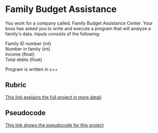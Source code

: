 # Family Budget Assistance
You work for a company called, Family Budget Assistance Center. Your boss has asked you to write and execute a program that will analyze a family's data. Inputs consists of the following: 

Family ID number (int)  
Number in family (int)  
Income (float)  
Total debts (float)  

Program is written in c++

## Rubric 
[This link explains the full project in more detail](https://github.com/dirky9000/Family-Budget-Assistance/blob/main/docs/Family-Budget-Assistance-Rubric.pdf)

## Pseudocode 
[This link shows the pseudocode for this project](https://github.com/dirky9000/Family-Budget-Assistance/blob/main/docs/Family-Budget-Assistance-Pseudocode)
